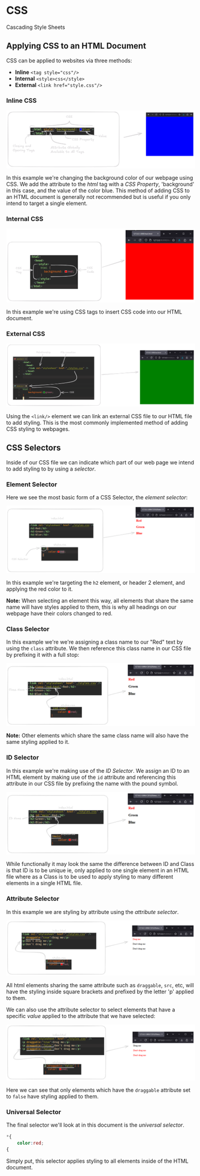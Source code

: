 # CSS
Cascading Style Sheets
## Applying CSS to an HTML Document

CSS can be applied to websites via three methods:

- **Inline**
	`<tag style="css"/>`
- **Internal**
	`<style>css</style>`
- **External**
	`<link href="style.css"/>`
### Inline CSS

![](Pictures/CSS%20-%20Inline.png)

In this example we're changing the background color of our webpage using CSS. We add the attribute to the *html* tag with a *CSS Property*, 'background' in this case, and the value of the color blue. This method of adding CSS to an HTML document is generally not recommended but is useful if you only intend to target a single element.
### Internal CSS

![](Pictures/CSS%20-%20Internal%20CSS.png)

In this example we're using CSS tags to insert CSS code into our HTML document.
### External CSS

![](Pictures/CSS%20-%20External%20CSS.png)

Using the `<link/>` element we can link an external CSS file to our HTML file to add styling. This is the most commonly implemented method of adding CSS styling to webpages.

## CSS Selectors

Inside of our CSS file we can indicate which part of our web page we intend to add styling to by using a *selector*.
### Element Selector

Here we see the most basic form of a CSS Selector, the *element selector*:

![](Pictures/CSS%20-%20Selector.png)

In this example we're targeting the `h2` element, or header 2 element, and applying the red color to it.

**Note:** When selecting an element this way, all elements that share the same name will have styles applied to them, this is why all headings on our webpage have their colors changed to red.
### Class Selector

In this example we're we're assigning a class name to our "Red" text by using the `class` attribute. We then reference this class name in our CSS file by prefixing it with a full stop:

![](Pictures/CSS%20-%20Class%20Selector.png)

**Note:** Other elements which share the same class name will also have the same styling applied to it.
### ID Selector

In this example we're making use of the *ID Selector*. We assign an ID to an HTML element by making use of the `id` attribute and referencing this attribute in our CSS file by prefixing the name with the pound symbol.

![](Pictures/CSS%20-%20ID%20Selector.png)

While functionally it may look the same the difference between ID and Class is that ID is to be unique ie, only applied to one single element in an HTML file where as a Class is to be used to apply styling to many different elements in a single HTML file.
### Attribute Selector

In this example we are styling by attribute using the *attribute selector*.

![](Pictures/CSS%20-%20Attribute%20Selector.png)

All html elements sharing the same attribute such as `draggable`, `src`, etc, will have the styling inside square brackets and prefixed by the letter 'p' applied to them.

We can also use the attribute selector to select elements that have a specific *value* applied to the attribute that we have selected:

![](Pictures/CSS%20-%20Attribute%20Value%20Selector.png)

Here we can see that only elements which have the `draggable` attribute set to `false` have styling applied to them.
### Universal Selector

The final selector we'll look at in this document is the *universal selector*. 

```css
*{
	color:red;
{
```

Simply put, this selector applies styling to all elements inside of the HTML document.